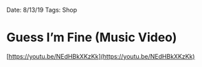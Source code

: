 Date: 8/13/19
Tags: Shop

# Guess I’m Fine (Music Video)

[https://youtu.be/NEdHBkXKzKk](https://youtu.be/NEdHBkXKzKk)
